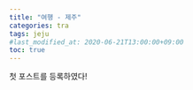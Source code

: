 ```yaml
---
title: "여행 - 제주"
categories: tra
tags: jeju
#last_modified_at: 2020-06-21T13:00:00+09:00
toc: true
---
```




첫 포스트를 등록하였다!